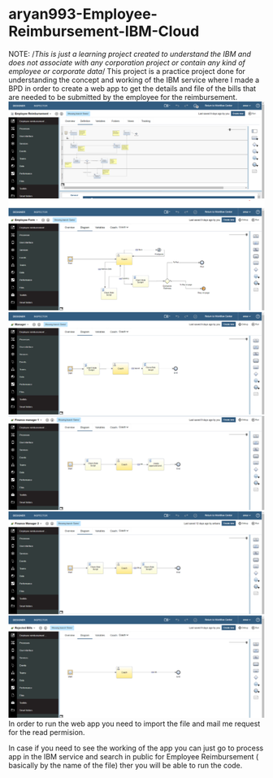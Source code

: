 # aryan993-Employee-Reimbursement-IBM-Cloud
NOTE: 	/*This is just a learning project created to understand the IBM and does not associate with any corporation project or contain 
	any kind of employee or corporate data*/
This project is a practice project done for understanding the concept and working of the IBM service where I made a BPD in order to create a web app to get the details and file of the bills that are needed to be submitted by the employee for the reimbursement.
![](images/0BPDOverview.png)
![](images/1EmployeeForm.png)
![](images/2Manager.png)
![](images/3FinanceManager.png)
![](images/4FinanceManager.png)
![](images/5RejectedBills.png)
In order to run the web app you need to import the file and mail me request for the read permision.

In case if you need to see the working of the app you can just go to process app in the IBM service and search in public for Employee 
Reimbursement ( basically by the name of the file) ther you will be able to run the code.

